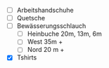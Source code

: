 - [ ] Arbeitshandschuhe
- [ ] Quetsche
- [ ] Bewässerungsschlauch
	- [ ] Heinbuche 20m, 13m, 6m
	- [ ] West 35m +
	- [ ] Nord 20 m +
- [x] Tshirts